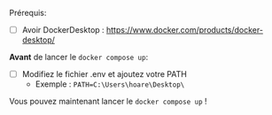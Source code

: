 Prérequis:

- [ ] Avoir DockerDesktop : https://www.docker.com/products/docker-desktop/

**Avant** de lancer le `docker compose up`:

- [ ] Modifiez le fichier .env et ajoutez votre PATH
    - Exemple : `PATH=C:\Users\hoare\Desktop\`

Vous pouvez maintenant lancer le `docker compose up` !
